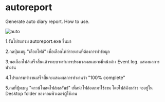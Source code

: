 # autoreport
Generate auto diary report.
How to use.


![auto](https://user-images.githubusercontent.com/20137401/143672692-1d48afbb-d74e-46f2-acf1-9cbede4e20ef.JPG)







1.รันโปรแกรม autoreport.exe ขึ้นมา 





2.กดปุ่มเมนู "เลือกไฟล์" เพื่อเลือกไฟล์รายงานที่ต้องการทำข้อมูล





3.พอเลือกไฟล์เสร็จสิ้นแล้วระบบจะทำการประมวลผลและจะมีหน้าต่าง Event log. แสดงผลการทำงาน 





4.โปรแกรมทำงานเสร็จสิ้นจะแสดงผลการทำงานว่า "100% complete"




5.กดที่ปุ่มเมนู "ดาวน์โหลดไฟล์ผลลัพธ์" เพื่อนำไฟล์ออกมาใช้งาน โดยไฟล์ดังกล่าว จะอยู่ใน Desktop folder ของคอมพิวเตอร์ผู้ใช้งาน



